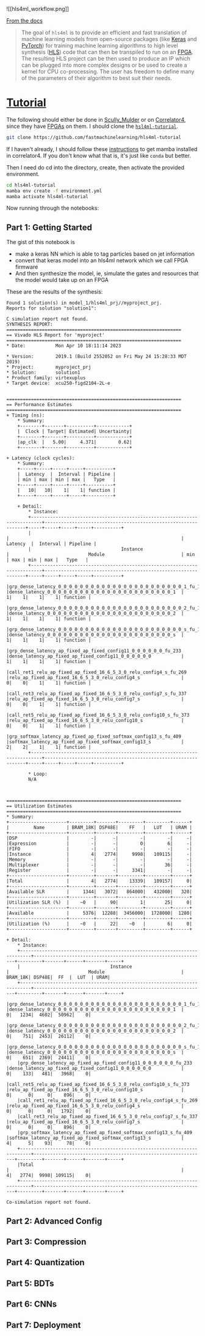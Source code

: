 ![[hls4ml_workflow.png]]

[From the docs](https://fastmachinelearning.org/hls4ml/concepts.html)
>The goal of `hls4ml` is to provide an efficient and fast translation of machine learning models from open-source packages (like [Keras](/knowledge_base/keras.md) and [PyTorch](/knowledge_base/pytorch)) for training machine learning algorithms to high level synthesis ([HLS](/knowledge_base/HLS.md)) code that can then be transpiled to run on an [FPGA](/knowledge_base/FPGAs.md). The resulting HLS project can be then used to produce an IP which can be plugged into more complex designs or be used to create a kernel for CPU co-processing. The user has freedom to define many of the parameters of their algorithm to best suit their needs.

# [Tutorial](https://github.com/fastmachinelearning/hls4ml-tutorial)

The following should either be done in [Scully_Mulder](/knowledge_base/Scully_Mulder) or on [Correlator4](/knowledge_base/Correlator4), since they have [FPGAs](/knowledge_base/FPGA) on them.
I should clone the [`hsl4ml-tutorial`](https://github.com/fastmachinelearning/hls4ml-tutorial).
```bash
git clone https://github.com/fastmachinelearning/hls4ml-tutorial
```
If I haven't already, I should follow these [instructions](/knowledge_base/mamba) to get mamba installed in correlator4. If you don't know what that is, it's just like `conda` but better.

Then I need do cd into the directory, create, then activate the provided environment.
```bash
cd hls4ml-tutorial
mamba env create -f environment.yml
mamba activate hls4ml-tutorial
```

Now running through the notebooks:
## Part 1: Getting Started
The gist of this notebook is 
* make a keras NN which is able to tag particles based on jet information
* convert that keras model into an hls4ml network which we call FPGA firmware
* And then synthesize the model, ie, simulate the gates and resources that the model would take up on an FPGA

These are the results of the synthesis:

```
Found 1 solution(s) in model_1/hls4ml_prj//myproject_prj.
Reports for solution "solution1":

C simulation report not found.
SYNTHESIS REPORT:
================================================================
== Vivado HLS Report for 'myproject'
================================================================
* Date:           Mon Apr 10 18:11:14 2023

* Version:        2019.1 (Build 2552052 on Fri May 24 15:28:33 MDT 2019)
* Project:        myproject_prj
* Solution:       solution1
* Product family: virtexuplus
* Target device:  xcu250-figd2104-2L-e


================================================================
== Performance Estimates
================================================================
+ Timing (ns): 
    * Summary: 
    +--------+-------+----------+------------+
    |  Clock | Target| Estimated| Uncertainty|
    +--------+-------+----------+------------+
    |ap_clk  |   5.00|     4.371|        0.62|
    +--------+-------+----------+------------+

+ Latency (clock cycles): 
    * Summary: 
    +-----+-----+-----+-----+----------+
    |  Latency  |  Interval | Pipeline |
    | min | max | min | max |   Type   |
    +-----+-----+-----+-----+----------+
    |   10|   10|    1|    1| function |
    +-----+-----+-----+-----+----------+

    + Detail: 
        * Instance: 
        +--------------------------------------------------------------------------+---------------------------------------------------------------+-----+-----+-----+-----+----------+
        |                                                                          |                                                               |  Latency  |  Interval | Pipeline |
        |                                 Instance                                 |                             Module                            | min | max | min | max |   Type   |
        +--------------------------------------------------------------------------+---------------------------------------------------------------+-----+-----+-----+-----+----------+
        |grp_dense_latency_0_0_0_0_0_0_0_0_0_0_0_0_0_0_0_0_0_0_0_0_0_0_0_1_fu_123  |dense_latency_0_0_0_0_0_0_0_0_0_0_0_0_0_0_0_0_0_0_0_0_0_0_0_1  |    1|    1|    1|    1| function |
        |grp_dense_latency_0_0_0_0_0_0_0_0_0_0_0_0_0_0_0_0_0_0_0_0_0_0_0_2_fu_191  |dense_latency_0_0_0_0_0_0_0_0_0_0_0_0_0_0_0_0_0_0_0_0_0_0_0_2  |    1|    1|    1|    1| function |
        |grp_dense_latency_0_0_0_0_0_0_0_0_0_0_0_0_0_0_0_0_0_0_0_0_0_0_0_s_fu_197  |dense_latency_0_0_0_0_0_0_0_0_0_0_0_0_0_0_0_0_0_0_0_0_0_0_0_s  |    1|    1|    1|    1| function |
        |grp_dense_latency_ap_fixed_ap_fixed_config11_0_0_0_0_0_0_fu_233           |dense_latency_ap_fixed_ap_fixed_config11_0_0_0_0_0_0           |    1|    1|    1|    1| function |
        |call_ret1_relu_ap_fixed_ap_fixed_16_6_5_3_0_relu_config4_s_fu_269         |relu_ap_fixed_ap_fixed_16_6_5_3_0_relu_config4_s               |    0|    0|    1|    1| function |
        |call_ret3_relu_ap_fixed_ap_fixed_16_6_5_3_0_relu_config7_s_fu_337         |relu_ap_fixed_ap_fixed_16_6_5_3_0_relu_config7_s               |    0|    0|    1|    1| function |
        |call_ret5_relu_ap_fixed_ap_fixed_16_6_5_3_0_relu_config10_s_fu_373        |relu_ap_fixed_ap_fixed_16_6_5_3_0_relu_config10_s              |    0|    0|    1|    1| function |
        |grp_softmax_latency_ap_fixed_ap_fixed_softmax_config13_s_fu_409           |softmax_latency_ap_fixed_ap_fixed_softmax_config13_s           |    2|    2|    1|    1| function |
        +--------------------------------------------------------------------------+---------------------------------------------------------------+-----+-----+-----+-----+----------+

        * Loop: 
        N/A



================================================================
== Utilization Estimates
================================================================
* Summary: 
+---------------------+---------+-------+---------+---------+------+
|         Name        | BRAM_18K| DSP48E|    FF   |   LUT   | URAM |
+---------------------+---------+-------+---------+---------+------+
|DSP                  |        -|      -|        -|        -|     -|
|Expression           |        -|      -|        0|        6|     -|
|FIFO                 |        -|      -|        -|        -|     -|
|Instance             |        4|   2774|     9998|   109115|     -|
|Memory               |        -|      -|        -|        -|     -|
|Multiplexer          |        -|      -|        -|       36|     -|
|Register             |        -|      -|     3341|        -|     -|
+---------------------+---------+-------+---------+---------+------+
|Total                |        4|   2774|    13339|   109157|     0|
+---------------------+---------+-------+---------+---------+------+
|Available SLR        |     1344|   3072|   864000|   432000|   320|
+---------------------+---------+-------+---------+---------+------+
|Utilization SLR (%)  |    ~0   |     90|        1|       25|     0|
+---------------------+---------+-------+---------+---------+------+
|Available            |     5376|  12288|  3456000|  1728000|  1280|
+---------------------+---------+-------+---------+---------+------+
|Utilization (%)      |    ~0   |     22|    ~0   |        6|     0|
+---------------------+---------+-------+---------+---------+------+

+ Detail: 
    * Instance: 
    +--------------------------------------------------------------------------+---------------------------------------------------------------+---------+-------+------+-------+-----+
    |                                 Instance                                 |                             Module                            | BRAM_18K| DSP48E|  FF  |  LUT  | URAM|
    +--------------------------------------------------------------------------+---------------------------------------------------------------+---------+-------+------+-------+-----+
    |grp_dense_latency_0_0_0_0_0_0_0_0_0_0_0_0_0_0_0_0_0_0_0_0_0_0_0_1_fu_123  |dense_latency_0_0_0_0_0_0_0_0_0_0_0_0_0_0_0_0_0_0_0_0_0_0_0_1  |        0|   1234|  4602|  50962|    0|
    |grp_dense_latency_0_0_0_0_0_0_0_0_0_0_0_0_0_0_0_0_0_0_0_0_0_0_0_2_fu_191  |dense_latency_0_0_0_0_0_0_0_0_0_0_0_0_0_0_0_0_0_0_0_0_0_0_0_2  |        0|    751|  2453|  26112|    0|
    |grp_dense_latency_0_0_0_0_0_0_0_0_0_0_0_0_0_0_0_0_0_0_0_0_0_0_0_s_fu_197  |dense_latency_0_0_0_0_0_0_0_0_0_0_0_0_0_0_0_0_0_0_0_0_0_0_0_s  |        0|    651|  2369|  24411|    0|
    |grp_dense_latency_ap_fixed_ap_fixed_config11_0_0_0_0_0_0_fu_233           |dense_latency_ap_fixed_ap_fixed_config11_0_0_0_0_0_0           |        0|    133|   481|   3968|    0|
    |call_ret5_relu_ap_fixed_ap_fixed_16_6_5_3_0_relu_config10_s_fu_373        |relu_ap_fixed_ap_fixed_16_6_5_3_0_relu_config10_s              |        0|      0|     0|    896|    0|
    |call_ret1_relu_ap_fixed_ap_fixed_16_6_5_3_0_relu_config4_s_fu_269         |relu_ap_fixed_ap_fixed_16_6_5_3_0_relu_config4_s               |        0|      0|     0|   1792|    0|
    |call_ret3_relu_ap_fixed_ap_fixed_16_6_5_3_0_relu_config7_s_fu_337         |relu_ap_fixed_ap_fixed_16_6_5_3_0_relu_config7_s               |        0|      0|     0|    896|    0|
    |grp_softmax_latency_ap_fixed_ap_fixed_softmax_config13_s_fu_409           |softmax_latency_ap_fixed_ap_fixed_softmax_config13_s           |        4|      5|    93|     78|    0|
    +--------------------------------------------------------------------------+---------------------------------------------------------------+---------+-------+------+-------+-----+
    |Total                                                                     |                                                               |        4|   2774|  9998| 109115|    0|
    +--------------------------------------------------------------------------+---------------------------------------------------------------+---------+-------+------+-------+-----+

Co-simulation report not found.
```

## Part 2: Advanced Config



## Part 3: Compression

## Part 4: Quantization

## Part 5: BDTs

## Part 6: CNNs

## Part 7: Deployment

